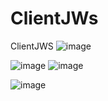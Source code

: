 # ClientJWs
ClientJWS
![image](https://user-images.githubusercontent.com/97621443/163291571-ee4d0ade-2dd7-4551-8c0e-8aabd8ef13e2.png)

![image](https://user-images.githubusercontent.com/97621443/163291345-045c2d31-3d71-4a3e-8e04-5272f156fa2e.png)
![image](https://user-images.githubusercontent.com/97621443/163291534-590fd70c-1e1e-40fe-9afb-118464655251.png)

![image](https://user-images.githubusercontent.com/97621443/163291696-1bd3a1ad-da6c-49da-b3f0-754a1d0081f5.png)


